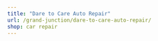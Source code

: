 ```yaml
---
title: "Dare to Care Auto Repair"
url: /grand-junction/dare-to-care-auto-repair/
shop: car repair
---
```

